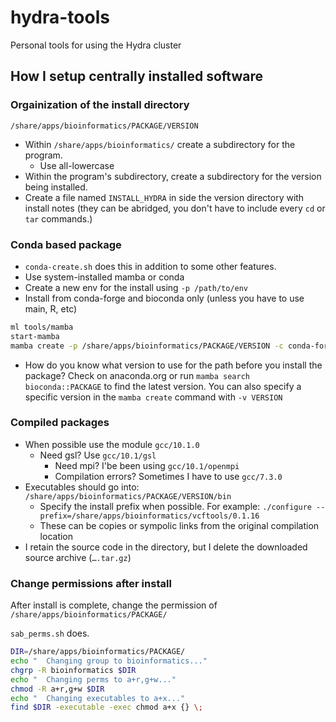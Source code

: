 # hydra-tools

Personal tools for using the Hydra cluster

## How I setup centrally installed software

### Orgainization of the install directory

`/share/apps/bioinformatics/PACKAGE/VERSION`

- Within `/share/apps/bioinformatics/` create a subdirectory for the program.
  - Use all-lowercase
- Within the program's subdirectory, create a subdirectory for the version being installed.
- Create a file named `INSTALL_HYDRA` in side the version directory with install notes (they can be abridged, you don't have to include every `cd` or `tar` commands.)

### Conda based package

- `conda-create.sh` does this in addition to some other features.
- Use system-installed mamba or conda
- Create a new env for the install using `-p /path/to/env`
- Install from conda-forge and bioconda only (unless you have to use main, R, etc) 

```bash
ml tools/mamba
start-mamba
mamba create -p /share/apps/bioinformatics/PACKAGE/VERSION -c conda-forge -c bioconda bioconda::PACKAGE
```

- How do you know what version to use for the path before you install the package? Check on anaconda.org or run `mamba search bioconda::PACKAGE` to find the latest version. You can also specify a specific version in the `mamba create` command with `-v VERSION`

### Compiled packages

- When possible use the module `gcc/10.1.0`
  - Need gsl? Use `gcc/10.1/gsl`
    - Need mpi? I'be been using `gcc/10.1/openmpi`
    - Compilation errors? Sometimes I have to use `gcc/7.3.0`
- Executables should go into: `/share/apps/bioinformatics/PACKAGE/VERSION/bin`
  - Specify the install prefix when possible. For example: `./configure --prefix=/share/apps/bioinformatics/vcftools/0.1.16`
  - These can be copies or sympolic links from the original compilation location
- I retain the source code in the directory, but I delete the downloaded source archive (`….tar.gz`)

### Change permissions after install

After install is complete, change the permission of `/share/apps/bioinformatics/PACKAGE/`

`sab_perms.sh` does.

```bash
DIR=/share/apps/bioinformatics/PACKAGE/
echo "  Changing group to bioinformatics..."
chgrp -R bioinformatics $DIR
echo "  Changing perms to a+r,g+w..."
chmod -R a+r,g+w $DIR
echo "  Changing executables to a+x..."
find $DIR -executable -exec chmod a+x {} \;
```
